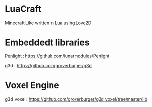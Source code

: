 # LuaCraft
Minecraft Like written in Lua using Love2D

# Embeddedt libraries

Penlight : https://github.com/lunarmodules/Penlight

g3d : https://github.com/groverburger/g3d

# Voxel Engine

g3d_voxel : https://github.com/groverburger/g3d_voxel/tree/master/lib